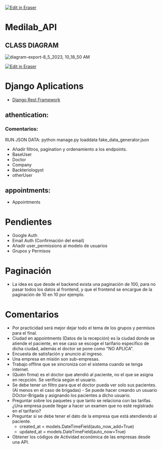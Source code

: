 <p><a target="_blank" href="https://app.eraser.io/workspace/qzVp6cXhCuxrzBjIWa63" id="edit-in-eraser-github-link"><img alt="Edit in Eraser" src="https://firebasestorage.googleapis.com/v0/b/second-petal-295822.appspot.com/o/images%2Fgithub%2FOpen%20in%20Eraser.svg?alt=media&amp;token=968381c8-a7e7-472a-8ed6-4a6626da5501"></a></p>

# Medilab_API
## CLASS DIAGRAM
![diagram-export-8_5_2023, 10_18_50 AM](https://github.com/SJanna/Medilab_API/assets/70728090/4513a9b7-7904-4cf6-9092-dd7500bf4a3b)<p><a target="_blank" href="https://app.eraser.io/workspace/qzVp6cXhCuxrzBjIWa63" id="edit-in-eraser-github-link"><img alt="Edit in Eraser" src="https://firebasestorage.googleapis.com/v0/b/second-petal-295822.appspot.com/o/images%2Fgithub%2FOpen%20in%20Eraser.svg?alt=media&amp;token=968381c8-a7e7-472a-8ed6-4a6626da5501"></a></p>
##
# Django Aplications
- [﻿Django Rest Framework](https://www.django-rest-framework.org/) 
## athentication:
### Comentarios:
RUN JSON DATA: python manage.py loaddata fake_data_generator.json

- Añadir filtros, pagination y ordenamiento a los endpoints.
- BaseUser
- Doctor
- Company
- Backteriologyst
- otherUser
## appointments:
- Appointments
# Pendientes
- Google Auth
- Email Auth (Confirmación del email)
- Añadir user_permissions al modelo de usuarios
- Grupos y Permisos
# Paginación
- La idea es que desde el backend exista una paginación de 100, para no pasar todos los datos al frontend, y que el frontend se encargue de la paginación de 10 en 10 por ejemplo.
# Comentarios
- Por practicidad será mejor dejar todo el tema de los grupos y permisos para el final.
- Ciudad en appointments (Datos de la recepción) es la ciudad donde se atiende el paciente, en ese caso se escoge el tarifario específico de dicha ciudad, además el doctor se pone como "NO APLICA".
- Encuesta de satisfación y anuncio al ingreso.
- Una empresa en misión son sub-empresas.
- Trabajo offline que se sincroniza con el sistema cuando se tenga internet.
- (Quién firma) es el doctor que atendió al paciente, no el que se asigna en recpción. Se verificia según el usuario.
- Se debe tener un filtro para que el doctor pueda ver solo sus pacientes. (Al menos en el caso de brigadas) - Se puede hacer creando un usuario DOctor-Brigada y asignando los pacientes a dicho usuario.
- Preguntar sobre los paquetes y que tanto se relaciona con las tarifas. ¿Una empresa puede llegar a hacer un examen que no esté registrado en el tarifario?
- Preguntar si se debe tener el dato de la empresa que está atendiendo al paciente.
    - created_at = models.DateTimeField(auto_now_add=True)
    - updated_at = models.DateTimeField(auto_now=True)
- Obtener los códigos de Actividad económica de las empresas desde una API.



<!--- Eraser file: https://app.eraser.io/workspace/qzVp6cXhCuxrzBjIWa63 --->
